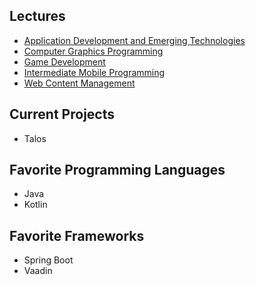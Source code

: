 ## Lectures
- [Application Development and Emerging Technologies]()
- [Computer Graphics Programming](https://jtinosa.github.io/Computer-Graphics-Programming/)
- [Game Development](https://jtinosa.github.io/Game-Development/)
- [Intermediate Mobile Programming](https://jtinosa.github.io/Intermediate-Mobile-Programming/)
- [Web Content Management](https://jtinosa.github.io/Web-Content-Management)

## Current Projects
- Talos

## Favorite Programming Languages
- Java
- Kotlin

## Favorite Frameworks
- Spring Boot
- Vaadin
